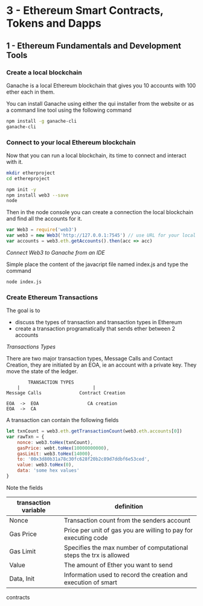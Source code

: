 # 3 - Ethereum Smart Contracts, Tokens and Dapps

## 1 - Ethereum Fundamentals and Development Tools

### Create a local blockchain

Ganache is a local Ethereum blockchain that gives you 10 accounts with 100
ether each in them.

You can install Ganache using either the qui installer from the website or as a
command line tool using the following command 

```bash
npm install -g ganache-cli
ganache-cli
```

### Connect to your local Ethereum blockchain

Now that you can run a local blockchain, its time to connect and interact with
it.

```bash
mkdir etherproject
cd ethereproject

npm init -y
npm install web3 --save
node
```

Then in the node console you can create a connection the local blockchain and
find all the accounts for it.

```javascript
var Web3 = require('web3')
var web3 = new Web3('http://127.0.0.1:7545') // use URL for your local bc
var accounts = web3.eth.getAccounts().then(acc => acc)
```
_Connect Web3 to Ganache from an IDE_

Simple place the content of the javacript file named index.js and type the
command 

```bash
node index.js
```

### Create Ethereum Transactions

The goal is to 

* discuss the types of transaction and transaction types in Ethereum
* create a transaction programatically that sends ether between 2 accounts

_Transactions Types_

There are two major transaction types, Message Calls and Contact Creation, they
are initiated by an EOA, ie an account with a private key. They move the state
of the ledger.

            TRANSACTION TYPES 
        |                           |
    Message Calls              Contract Creation

    EOA  ->  EOA                  CA creation
    EOA  ->  CA 

A transaction can contain the following fields

```javascript
let txnCount = web3.eth.getTransactionCount(web3.eth.accounts[0])
var rawTxn = {
    nonce: web3.toHex(txnCount),
    gasPrice: webt.toHex(10000000000),
    gasLimit: web3.toHex(14000),
    to: '00x3d80b31a78c30fc628f20b2c89d7ddbf6e53ced',
    value: web3.toHex(0),
    data: 'some hex values'
} 
```

Note the fields

transaction variable | definition 
---------------------|-----------
Nonce | Transaction count from the senders account
Gas Price | Price per unit of gas you are willing to pay for executing code
Gas Limit | Specifies the max number of computational steps the trx is allowed
Value | The amount of Ether you want to send
Data, Init | Information used to record the creation and execution of smart
contracts
